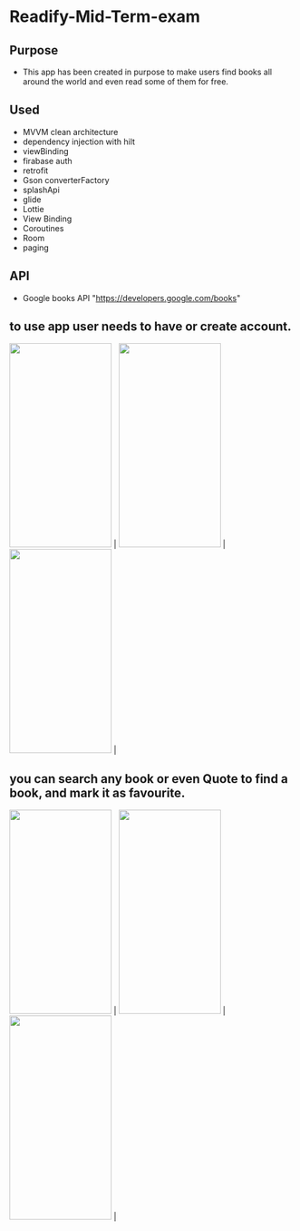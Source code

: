 # Readify-Mid-Term-exam

Purpose 
-----------
- This app has been created in purpose to make users find books all around the world and even read some of them for free.

Used
--------------
- MVVM clean architecture
- dependency injection with hilt
- viewBinding
- firabase auth
- retrofit
- Gson converterFactory
- splashApi
- glide
- Lottie 
- View Binding
- Coroutines
- Room
- paging

API
  --------------
- Google books API "https://developers.google.com/books"

to use app user needs to have or create account.
--------------
<img src="https://github.com/tbcBootcamp/MidTermExam-Readify/assets/148895607/2648f68f-0d2e-47ac-bcdb-bdd783aa4f88" width="180" height="360"> |
<img src="https://github.com/tbcBootcamp/MidTermExam-Readify/assets/148895607/bfbdf31f-614b-476d-b309-46dc25962885" width="180" height="360"> |
<img src="https://github.com/tbcBootcamp/MidTermExam-Readify/assets/148895607/fb044e43-7bbe-444a-afe8-5a9902c679e8" width="180" height="360"> |

you can search any book or even Quote to find a book, and mark it as favourite.
---------
<img src="https://github.com/tbcBootcamp/MidTermExam-Readify/assets/148895607/2873949b-9738-4017-823a-fbaac9c522e7" width="180" height="360"> |
<img src="https://github.com/tbcBootcamp/MidTermExam-Readify/assets/148895607/81607571-7521-4380-ac75-7a0c901789b9" width="180" height="360"> |
<img src="https://github.com/tbcBootcamp/MidTermExam-Readify/assets/148895607/68276692-e207-4842-900d-5094c405d088" width="180" height="360"> |




